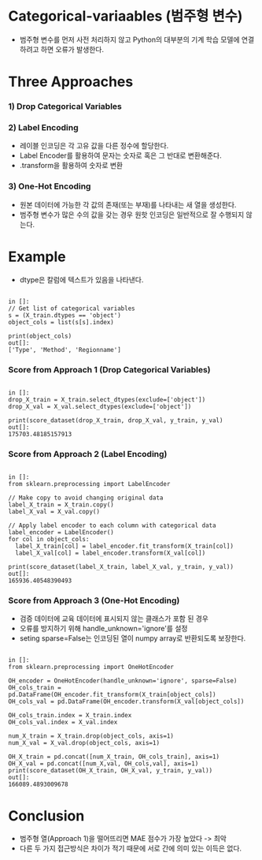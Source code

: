 # Categorical-variaables (범주형 변수)

* 범주형 변수를 먼저 사전 처리하지 않고 Python의 대부분의 기계 학습 모델에 연결하려고 하면 오류가 발생한다.

# Three Approaches

### 1) Drop Categorical Variables

### 2) Label Encoding

* 레이블 인코딩은 각 고유 값을 다른 정수에 할당한다.
* Label Encoder를 활용하여 문자는 숫자로 혹은 그 반대로 변환해준다.
* .transform을 활용하여 숫자로 변환

### 3) One-Hot Encoding

* 원본 데이터에 가능한 각 값의 존재(또는 부재)를 나타내는 새 열을 생성한다.
* 범주형 변수가 많은 수의 값을 갖는 경우 원핫 인코딩은 일반적으로 잘 수행되지 않는다.

# Example

* dtype은 칼럼에 텍스트가 있음을 나타낸다.

<pre><code>
in []:
// Get list of categorical variables
s = (X_train.dtypes == 'object')
object_cols = list(s[s].index)

print(object_cols)
out[]:
['Type', 'Method', 'Regionname']
</code></pre>

### Score from Approach 1 (Drop Categorical Variables)

<pre><code>
in []:
drop_X_train = X_train.select_dtypes(exclude=['object'])
drop_X_val = X_val.select_dtypes(exclude=['object'])

print(score_dataset(drop_X_train, drop_X_val, y_train, y_val)
out[]:
175703.48185157913
</code></pre>

### Score from Approach 2 (Label Encoding)

<pre><code>
in []:
from sklearn.preprocessing import LabelEncoder

// Make copy to avoid changing original data
label_X_train = X_train.copy()
label_X_val = X_val.copy()

// Apply label encoder to each column with categorical data
label_encoder = LabelEncoder()
for col in object_cols:
  label_X_train[col] = label_encoder.fit_transform(X_train[col])
  label_X_val[col] = label_encoder.transform(X_val[col])
  
print(score_dataset(label_X_train, label_X_val, y_train, y_val))
out[]:
165936.40548390493
</code></pre>

### Score from Approach 3 (One-Hot Encoding)

* 검증 데이터에 교육 데이터에 표시되지 않는 클래스가 포함 된 경우
* 오류를 방지하기 위해 handle_unknown='ignore'를 설정
* seting sparse=False는 인코딩된 열이 numpy array로 반환되도록 보장한다.

<pre><code>
in []:
from sklearn.preprocessing import OneHotEncoder

OH_encoder = OneHotEncoder(handle_unknown='ignore', sparse=False)
OH_cols_train = pd.DataFrame(OH_encoder.fit_transform(X_train[object_cols])
OH_cols_val = pd.DataFrame(OH_encoder.transform(X_val[object_cols])

OH_cols_train.index = X_train.index
OH_cols_val.index = X_val.index

num_X_train = X_train.drop(object_cols, axis=1)
num_X_val = X_val.drop(object_cols, axis=1)

OH_X_train = pd.concat([num_X_train, OH_cols_train], axis=1)
OH_X_val = pd.concat([num_X,val, OH_cols,val], axis=1)
print(score_dataset(OH_X_train, OH_X_val, y_train, y_val))
out[]:
166089.4893009678
</code></pre>

# Conclusion

* 범주형 열(Approach 1)을 떨어뜨리면 MAE 점수가 가장 높았다 -> 최악
* 다른 두 가지 접근방식은 차이가 적기 때문에 서로 간에 의미 있는 이득은 없다.

